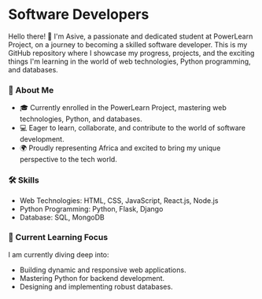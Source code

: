 <h1>Software Developers</h1>

Hello there! 👋 I'm Asive, a passionate and dedicated student at PowerLearn Project, on a journey to becoming a skilled software developer. This is my GitHub repository where I showcase my progress, projects, and the exciting things I'm learning in the world of web technologies, Python programming, and databases.

<h3>🚀 About Me</h3>
<ul>
  <li>🎓 Currently enrolled in the PowerLearn Project, mastering web technologies, Python, and databases.</li>
  <li>💻 Eager to learn, collaborate, and contribute to the world of software development.</li>
  <li>🌍 Proudly representing Africa and excited to bring my unique perspective to the tech world.</li>
</ul>

<h3>🛠️ Skills</h3>
<ul>
  <li>Web Technologies: HTML, CSS, JavaScript, React.js, Node.js</li>
  <li>Python Programming: Python, Flask, Django</li>
  <li>Database: SQL, MongoDB</li>
</ul>

<h3>🌱 Current Learning Focus</h3>
I am currently diving deep into:
<ul>
<li>Building dynamic and responsive web applications.</li>
<li>Mastering Python for backend development.</li>
<li>Designing and implementing robust databases.</li>
</ul>